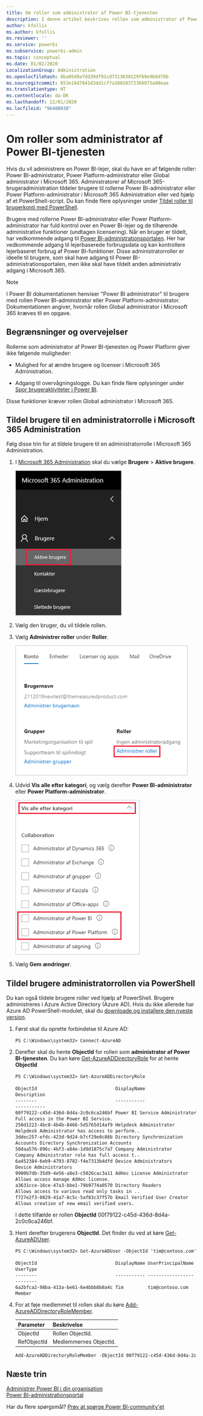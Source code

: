 ```yaml
---
title: Om roller som administrator af Power BI-tjenesten
description: I denne artikel beskrives rollen som administrator af Power BI-tjenesten og de specifikke roller, der giver administratorrettigheder.
author: kfollis
ms.author: kfollis
ms.reviewer: ''
ms.service: powerbi
ms.subservice: powerbi-admin
ms.topic: conceptual
ms.date: 01/02/2020
LocalizationGroup: Administration
ms.openlocfilehash: 8ba05d9a7dd39df91cd7313038129f69e9b8d70b
ms.sourcegitcommit: 653e18d7041d3dd1cf7a38010372366975a98eae
ms.translationtype: HT
ms.contentlocale: da-DK
ms.lasthandoff: 12/01/2020
ms.locfileid: "96408038"
---
```

# <a name="understanding-power-bi-service-administrator-roles"></a>Om roller som administrator af Power BI-tjenesten

Hvis du vil administrere en Power BI-lejer, skal du have en af følgende roller: Power BI-administrator, Power Platform-administrator eller Global administrator i Microsoft 365. Administratorer af Microsoft 365-brugeradministration tildeler brugere til rollerne Power BI-administrator eller Power Platform-administrator i Microsoft 365 Administration eller ved hjælp af et PowerShell-script. Du kan finde flere oplysninger under [Tildel roller til brugerkonti med PowerShell](/office365/enterprise/powershell/assign-roles-to-user-accounts-with-office-365-powershell).

Brugere med rollerne Power BI-administrator eller Power Platform-administrator har fuld kontrol over en Power BI-lejer og de tilhørende administrative funktioner (undtagen licensering). Når en bruger er tildelt, har vedkommende adgang til [Power BI-administrationsportalen](service-admin-portal.md). Her har vedkommende adgang til lejerbaserede forbrugsdata og kan kontrollere lejerbaseret forbrug af Power BI-funktioner. Disse administratorroller er ideelle til brugere, som skal have adgang til Power BI-administrationsportalen, men ikke skal have tildelt anden administrativ adgang i Microsoft 365.

> [!NOTE]
> I Power BI dokumentationen henviser "Power BI administrator" til brugere med rollen Power BI-administrator eller Power Platform-administrator. Dokumentationen angiver, hvornår rollen Global administrator i Microsoft 365 kræves til en opgave.

## <a name="limitations-and-considerations"></a>Begrænsninger og overvejelser

Rollerne som administrator af Power BI-tjenesten og Power Platform giver ikke følgende muligheder:

* Mulighed for at ændre brugere og licenser i Microsoft 365 Administration.

* Adgang til overvågningslogge. Du kan finde flere oplysninger under [Spor brugeraktiviteter i Power BI](service-admin-auditing.md).

Disse funktioner kræver rollen Global administrator i Microsoft 365.

## <a name="assign-users-to-an-admin-role-in-the-microsoft-365-admin-center"></a>Tildel brugere til en administratorrolle i Microsoft 365 Administration

Følg disse trin for at tildele brugere til en administratorrolle i Microsoft 365 Administration.

1. I [Microsoft 365 Administration](https://portal.office.com/adminportal/home#/homepage) skal du vælge **Brugere** > **Aktive brugere**.

    ![Microsoft 365 Administration](media/service-admin-role/powerbi-admin-users.png)

1. Vælg den bruger, du vil tildele rollen.

1. Vælg **Administrer roller** under **Roller**.

    ![Administrer roller](media/service-admin-role/powerbi-admin-edit-roles.png)

1. Udvid **Vis alle efter kategori**, og vælg derefter **Power BI-administrator** eller **Power Platform-administrator**.

    ![Vælg administratorrollen](media/service-admin-role/powerbi-admin-role.png)

1. Vælg **Gem ændringer**.

## <a name="assign-users-to-the-admin-role-with-powershell"></a>Tildel brugere administratorrollen via PowerShell

Du kan også tildele brugere roller ved hjælp af PowerShell. Brugere administreres i Azure Active Directory (Azure AD). Hvis du ikke allerede har Azure AD PowerShell-modulet, skal du [downloade og installere den nyeste version](https://www.powershellgallery.com/packages/AzureAD/).

1. Først skal du oprette forbindelse til Azure AD:
   ```
   PS C:\Windows\system32> Connect-AzureAD
   ```

1. Derefter skal du hente **ObjectId** for rollen som **administrator af Power BI-tjenesten**. Du kan køre [Get-AzureADDirectoryRole](/powershell/module/azuread/get-azureaddirectoryrole) for at hente **ObjectId**

    ```
    PS C:\Windows\system32> Get-AzureADDirectoryRole

    ObjectId                             DisplayName                        Description
    --------                             -----------                        -----------
    00f79122-c45d-436d-8d4a-2c0c6ca246bf Power BI Service Administrator     Full access in the Power BI Service.
    250d1222-4bc0-4b4b-8466-5d5765d14af9 Helpdesk Administrator             Helpdesk Administrator has access to perform..
    3ddec257-efdc-423d-9d24-b7cf29e0c86b Directory Synchronization Accounts Directory Synchronization Accounts
    50daa576-896c-4bf3-a84e-1d9d1875c7a7 Company Administrator              Company Administrator role has full access t..
    6a452384-6eb9-4793-8782-f4e7313b4dfd Device Administrators              Device Administrators
    9900b7db-35d9-4e56-a8e3-c5026cac3a11 AdHoc License Administrator        Allows access manage AdHoc license.
    a3631cce-16ce-47a3-bbe1-79b9774a0570 Directory Readers                  Allows access to various read only tasks in ..
    f727e2f3-0829-41a7-8c5c-5af83c37f57b Email Verified User Creator        Allows creation of new email verified users.
    ```

    I dette tilfælde er rollen **ObjectId** 00f79122-c45d-436d-8d4a-2c0c6ca246bf.

1. Hent derefter brugerens **ObjectId**. Det finder du ved at køre [Get-AzureADUser](/powershell/module/azuread/get-azureaduser).

    ```
    PS C:\Windows\system32> Get-AzureADUser -ObjectId 'tim@contoso.com'

    ObjectId                             DisplayName UserPrincipalName      UserType
    --------                             ----------- -----------------      --------
    6a2bfca2-98ba-413a-be61-6e4bbb8b8a4c Tim         tim@contoso.com        Member
    ```

1. For at føje medlemmet til rollen skal du køre [Add-AzureADDirectoryRoleMember](/powershell/module/azuread/add-azureaddirectoryrolemember).

    | Parameter | Beskrivelse |
    | --- | --- |
    | ObjectId |Rollen ObjectId. |
    | RefObjectId |Medlemmernes ObjectId. |

    ```powershell
    Add-AzureADDirectoryRoleMember -ObjectId 00f79122-c45d-436d-8d4a-2c0c6ca246bf -RefObjectId 6a2bfca2-98ba-413a-be61-6e4bbb8b8a4c
    ```

## <a name="next-steps"></a>Næste trin

[Administrer Power BI i din organisation](service-admin-administering-power-bi-in-your-organization.md)  
[Power BI-administrationsportal](service-admin-portal.md)  

Har du flere spørgsmål? [Prøv at spørge Power BI-community'et](https://community.powerbi.com/)